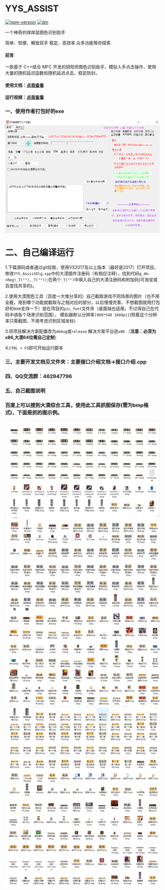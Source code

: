 # YYS_ASSIST

[![npm-version](https://img.shields.io/badge/YYS%20ASSIST-1.7.5-green)](https://github.com/RicardaY/yys/)
[![dm](https://shields.io/npm/dm/kivibot-plugin-keyword?style=flat-square)](https://github.com/RicardaY/yys/)

一个神奇的痒痒鼠图色识别助手

简单、轻便、解放双手
稳定、高效率
众多功能等你探索
#### 前言
一款基于 C++结合 MFC 开发的阴阳师图色识别助手，模拟人手点击操作，使用大量的随机延迟函数和随机延迟点击，稳定防封。
#### 使用文档：[点我查看](http://doc.sakurabot.com/)
#### 运行视频：[点我查看](http://www.sakurayys.cn/)
### 一、使用作者打包好的exe
![示例1](imgs/index.png)

# 二、自己编译运行
1.下载源码或者通过git拉取，使用VS2017及以上版本（最好是2017）打开项目，修改`YYS_AssistDlg.cpp`中的大漠插件注册码（有相应注释），找到代码`g_dm->Reg(_T(""),_T(""))`;在两个`_T("")`中填入自己的大漠注册码和附加码(可淘宝或百度找共享的)。

2.使用大漠图色工具（百度一大堆分享的）自己截取游戏不同场景的图片（也不用全截，用到哪个功能就截取与之相对应的部分，以后慢慢完善。不想截图就用打包好的exe支持一下）放在项目的`pic_font`文件夹（桌面端也适用，不过得自己在代码中调各个场景识别范围），
模拟器默认分辨率`[960*540 160dpi]`(照着这个分辨率只需截图，不用考虑识别区域坐标)

3.将项目解决方案配置改为`debug`或`release` 解决方案平台选`x86`  （**注意：必须为x86,大漠64位需自己定制**）

4.`CTRL + F5`即可开始运行脚本

### 三、主要开发文档见文件夹：主要接口介绍文档->接口介绍.cpp
### 四、QQ交流群：462947796
### 五、自己截图说明
### 百度上可以搜到大漠综合工具，使用此工具抓图保存(需为bmp格式)，下面是抓的图示例。
![示例1](imgs/截图示例1.png)
![示例2](imgs/截图示例2.png)
![示例3](imgs/截图示例3.png)
![示例4](imgs/截图示例4.png)
![示例5](imgs/截图示例5.png)
